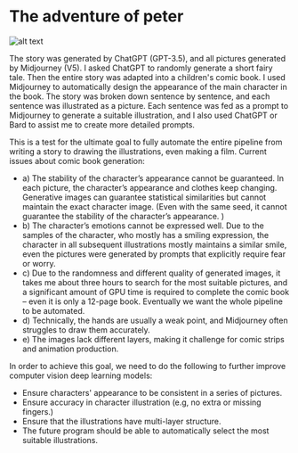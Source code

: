 # The adventure of peter

![alt text](https://cdn.midjourney.com/31cae7fc-a98d-4f9b-ba2f-56ea8ba72327/0_0.png)

The story was generated by ChatGPT (GPT-3.5), and all pictures generated by Midjourney (V5). I asked ChatGPT to randomly generate a short fairy tale. Then the entire story was adapted into a children's comic book. I used Midjourney to automatically design the appearance of the main character in the book. The story was broken down sentence by sentence, and each sentence was illustrated as a picture. Each sentence was fed as a prompt to Midjourney to generate a suitable illustration, and I also used ChatGPT or Bard to assist me to create more detailed prompts.

This is a test for the ultimate goal to fully automate the entire pipeline from writing a story to drawing the illustrations, even making a film. Current issues about comic book generation:

- a) The stability of the character’s appearance cannot be guaranteed. In each picture, the character’s appearance and clothes keep changing. Generative images can guarantee statistical similarities but cannot maintain the exact character image. (Even with the same seed, it cannot guarantee the stability of the character’s appearance. )
- b) The character’s emotions cannot be expressed well. Due to the samples of the character, who mostly has a smiling expression, the character in all subsequent illustrations mostly maintains a similar smile, even the pictures were generated by prompts that explicitly require fear or worry.
- c) Due to the randomness and different quality of generated images, it takes me about three hours to search for the most suitable pictures, and a significant amount of GPU time is required to complete the comic book – even it is only a 12-page book. Eventually we want the whole pipeline to be automated.
- d) Technically, the hands are usually a weak point, and Midjourney often struggles to draw them accurately.
- e) The images lack different layers, making it challenge for comic strips and animation production.


In order to achieve this goal, we need to do the following to further improve computer vision deep learning models:

- Ensure characters' appearance to be consistent in a series of pictures.
- Ensure accuracy in character illustration (e.g, no extra or missing fingers.)
- Ensure that the illustrations have multi-layer structure.
- The future program should be able to automatically select the most suitable illustrations.
